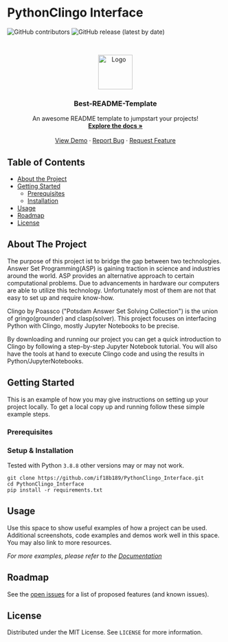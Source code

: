 #   PythonClingo Interface


<!-- PROJECT SHIELDS -->
<!--
*** I'm using markdown "reference style" links for readability.
*** Reference links are enclosed in brackets [ ] instead of parentheses ( ).
*** See the bottom of this document for the declaration of the reference variables
*** for contributors-url, forks-url, etc. This is an optional, concise syntax you may use.
*** https://www.markdownguide.org/basic-syntax/#reference-style-links
-->
<!-- shields.io -->
![GitHub contributors](https://img.shields.io/github/contributors/BerkWerk/PythonClingo_Interface)
![GitHub release (latest by date)](https://img.shields.io/github/v/release/BerkWerk/PythonClingo_Interface)
<p align="center">


<!-- PROJECT LOGO -->
<br />
<p align="center">
  <a href="https://github.com/othneildrew/Best-README-Template">
    <img src="images/logo.png" alt="Logo" width="80" height="80">
  </a>

  <h3 align="center">Best-README-Template</h3>

  <p align="center">
    An awesome README template to jumpstart your projects!
    <br />
    <a href="https://github.com/othneildrew/Best-README-Template"><strong>Explore the docs »</strong></a>
    <br />
    <br />
    <a href="https://github.com/othneildrew/Best-README-Template">View Demo</a>
    ·
    <a href="https://github.com/othneildrew/Best-README-Template/issues">Report Bug</a>
    ·
    <a href="https://github.com/othneildrew/Best-README-Template/issues">Request Feature</a>
  </p>
</p>


<!-- TABLE OF CONTENTS -->
## Table of Contents

* [About the Project](#about-the-project)
* [Getting Started](#getting-started)
  * [Prerequisites](#prerequisites)
  * [Installation](#installation)
* [Usage](#usage)
* [Roadmap](#roadmap)
* [License](#license)

<!-- ABOUT THE PROJECT -->
## About The Project

The purpose of this project ist to bridge the gap between two technologies. Answer Set Programming(ASP) is gaining 
traction in science and industries around the world. ASP provides an alternative approach to certain computational 
problems. Due to advancements in hardware our computers are able to utilize this technology. Unfortunately most 
of them are not that easy to set up and require know-how.

Clingo by Poassco ("Potsdam Answer Set Solving Collection") is the union of gringo(grounder) and clasp(solver).
This project focuses on interfacing Python with Clingo, mostly Jupyter Notebooks to be precise.

By downloading and running our project you can get a quick introduction to Clingo by following a step-by-step
Jupyter Notebook tutorial. You will also have the tools at hand to execute Clingo code and using the results 
in Python/JupyterNotebooks.


<!-- GETTING STARTED -->
## Getting Started

This is an example of how you may give instructions on setting up your project locally.
To get a local copy up and running follow these simple example steps.

### Prerequisites



### Setup & Installation

Tested with Python `3.8.8` other versions may or may not work.
```
git clone https://github.com/if18b189/PythonClingo_Interface.git
cd PythonClingo_Interface
pip install -r requirements.txt
```



<!-- USAGE EXAMPLES -->
## Usage

Use this space to show useful examples of how a project can be used. Additional screenshots, code examples and demos work well in this space. You may also link to more resources.

_For more examples, please refer to the [Documentation](https://example.com)_



<!-- ROADMAP -->
## Roadmap

See the [open issues](https://github.com/othneildrew/Best-README-Template/issues) for a list of proposed features (and known issues).



<!-- LICENSE -->
## License

Distributed under the MIT License. See `LICENSE` for more information.
